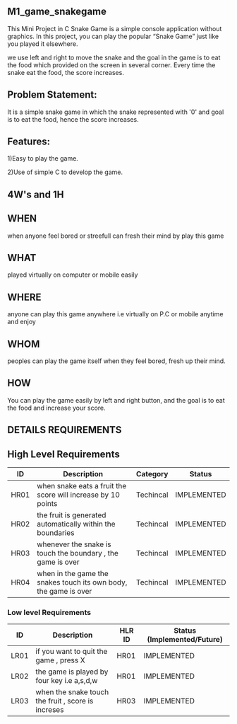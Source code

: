 ## M1_game_snakegame

This Mini Project in C Snake Game is a simple console application without graphics. In this project, you can play the popular “Snake Game” just like you played it elsewhere.

we use left and right to move the snake and the goal in the game is to eat the food which provided on the screen in several corner. Every time the snake eat the food, the score increases.

## Problem Statement:

It is a simple snake game in which the snake represented with '0' and goal is to eat the food, hence the score increases.

## Features:

1)Easy to play the game.

2)Use of simple C to develop the game.

## 4W's and 1H

## WHEN
when anyone feel bored or streefull can fresh their mind by play this game


## WHAT
played virtually on computer or mobile easily 

## WHERE
anyone can play this game anywhere i.e virtually on P.C or mobile anytime and enjoy

## WHOM
peoples can play the game itself when they feel bored, fresh up their mind.

## HOW
You can play the game easily by left and right button, and the goal is to eat the food and increase your score.

## DETAILS REQUIREMENTS
## High Level Requirements 
| ID | Description | Category | Status | 
| ----- | ----- | ------- | ---------|
| HR01 | when snake eats a fruit the score will increase by 10 points | Techincal | IMPLEMENTED | 
| HR02 | the fruit is generated automatically within the boundaries | Techincal | IMPLEMENTED |
| HR03 | whenever the snake is touch the boundary , the game is over | Techincal | IMPLEMENTED |
| HR04 | when in the game the snakes touch its own body, the game is over | Techincal | IMPLEMENTED |

### Low level Requirements
 
| ID | Description | HLR ID | Status (Implemented/Future) |
| ------ | --------- | ------ | ----- |
|LR01| if you want to quit the game , press X |HR01|IMPLEMENTED|
|LR02| the game is played by four key i.e a,s,d,w |HR01|IMPLEMENTED|
|LR03| when the snake touch the fruit , score is increses  | HR03 |IMPLEMENTED|
